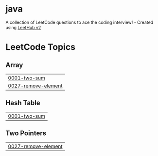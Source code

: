 # java
A collection of LeetCode questions to ace the coding interview! - Created using [LeetHub v2](https://github.com/arunbhardwaj/LeetHub-2.0)

<!---LeetCode Topics Start-->
# LeetCode Topics
## Array
|  |
| ------- |
| [0001-two-sum](https://github.com/niharika-25bisen/java/tree/master/0001-two-sum) |
| [0027-remove-element](https://github.com/niharika-25bisen/java/tree/master/0027-remove-element) |
## Hash Table
|  |
| ------- |
| [0001-two-sum](https://github.com/niharika-25bisen/java/tree/master/0001-two-sum) |
## Two Pointers
|  |
| ------- |
| [0027-remove-element](https://github.com/niharika-25bisen/java/tree/master/0027-remove-element) |
<!---LeetCode Topics End-->